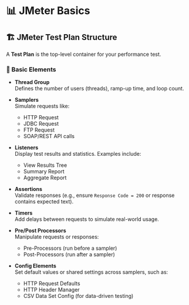 # 📊 JMeter Basics
## 🏗️ JMeter Test Plan Structure

A **Test Plan** is the top-level container for your performance test.

### 🧩 Basic Elements

- **Thread Group**  
  Defines the number of users (threads), ramp-up time, and loop count.

- **Samplers**  
  Simulate requests like:
  - HTTP Request
  - JDBC Request
  - FTP Request
  - SOAP/REST API calls

- **Listeners**  
  Display test results and statistics. Examples include:
  - View Results Tree
  - Summary Report
  - Aggregate Report

- **Assertions**  
  Validate responses (e.g., ensure `Response Code = 200` or response contains expected text).

- **Timers**  
  Add delays between requests to simulate real-world usage.

- **Pre/Post Processors**  
  Manipulate requests or responses:
  - Pre-Processors (run before a sampler)
  - Post-Processors (run after a sampler)

- **Config Elements**  
  Set default values or shared settings across samplers, such as:
  - HTTP Request Defaults
  - HTTP Header Manager
  - CSV Data Set Config (for data-driven testing)
    


